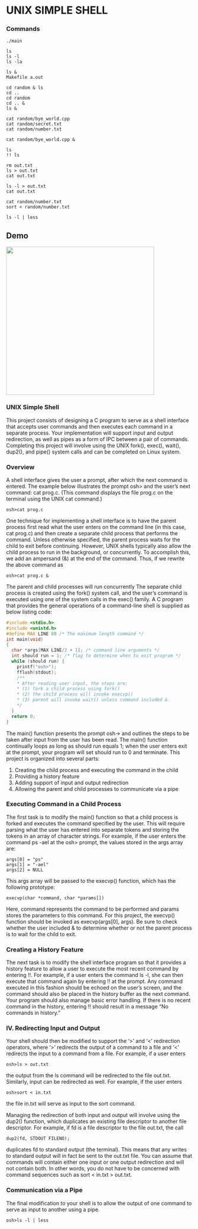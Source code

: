 # UNIX SIMPLE SHELL

### Commands
```
./main
```
```
ls
ls -l
ls -la
```
```
ls &
Makefile a.out
```
```
cd random & ls
cd ..
cd random
cd .. &
ls &
```
```
cat random/bye_world.cpp
cat random/secret.txt
cat random/number.txt
```
```
cat random/bye_world.cpp &
```
```
ls
!! ls
```
```
rm out.txt
ls > out.txt
cat out.txt
```
```
ls -l > out.txt
cat out.txt
```
```
cat random/number.txt
sort < random/number.txt
```
```
ls -l | less
```

## Demo
<img src="https://github.com/elle-concetta/UNIX-Simple-Shell/blob/main/random/shell.gif" width="400">

### UNIX Simple Shell

This project consists of designing a C program to serve as a shell interface that accepts user commands
and then executes each command in a separate process. Your implementation will support input and
output redirection, as well as pipes as a form of IPC between a pair of commands. Completing this project
will involve using the UNIX fork(), exec(), wait(), dup2(), and pipe() system calls and can be completed
on Linux system.

### Overview
A shell interface gives the user a prompt, after which the next command is entered. The example below
illustrates the prompt osh> and the user’s next command: cat prog.c. (This command displays the file
prog.c on the terminal using the UNIX cat command.)
```
osh>cat prog.c
```

One technique for implementing a shell interface is to have the parent process first read what the user
enters on the command line (in this case, cat prog.c) and then create a separate child process that performs
the command. Unless otherwise specified, the parent process waits for the child to exit before continuing.
However, UNIX shells typically also allow the child process to run in the background, or concurrently.
To accomplish this, we add an ampersand (&) at the end of the command. Thus, if we rewrite the above
command as
```
osh>cat prog.c &
```

The parent and child processes will run concurrently
The separate child process is created using the fork() system call, and the user’s command is executed
using one of the system calls in the exec() family.
A C program that provides the general operations of a command-line shell is supplied as below listing
code:
```c
#include <stdio.h>
#include <unistd.h>
#define MAX LINE 80 /* The maximum length command */
int main(void)
{
  char *args[MAX LINE/2 + 1]; /* command line arguments */
  int should run = 1; /* flag to determine when to exit program */
  while (should run) {
    printf("osh>");
    fflush(stdout);
    /**
    * After reading user input, the steps are:
    * (1) fork a child process using fork()
    * (2) the child process will invoke execvp()
    * (3) parent will invoke wait() unless command included &
    */
  }
  return 0;
}
```
The main() function presents the prompt osh-> and outlines the steps to be taken after input from the
user has been read. The main() function continually loops as long as should run equals 1; when the user
enters exit at the prompt, your program will set should run to 0 and terminate.
This project is organized into several parts:
1. Creating the child process and executing the command in the child
2. Providing a history feature
3. Adding support of input and output redirection
4. Allowing the parent and child processes to communicate via a pipe

### Executing Command in a Child Process
The first task is to modify the main() function so that a child process is forked and executes the command
specified by the user. This will require parsing what the user has entered into separate tokens and storing
the tokens in an array of character strings. For example, if the user enters the command ps -ael at the
osh> prompt, the values stored in the args array are:
```
args[0] = "ps"
args[1] = "-ael"
args[2] = NULL
```
This args array will be passed to the execvp() function, which has the following prototype:
```
execvp(char *command, char *params[])
```
Here, command represents the command to be performed and params stores the parameters to this
command. For this project, the execvp() function should be invoked as execvp(args[0], args). Be sure to
check whether the user included & to determine whether or not the parent process is to wait for the child
to exit.

### Creating a History Feature
The next task is to modify the shell interface program so that it provides a history feature to allow a user
to execute the most recent command by entering !!. For example, if a user enters the command ls -l, she
can then execute that command again by entering !! at the prompt. Any command executed in this fashion
should be echoed on the user’s screen, and the command should also be placed in the history buffer as
the next command. Your program should also manage basic error handling. If there is no recent command
in the history, entering !! should result in a message “No commands in history.”

### IV. Redirecting Input and Output
Your shell should then be modified to support the ‘>’ and ‘<’ redirection operators, where ‘>’ redirects
the output of a command to a file and ‘<’ redirects the input to a command from a file. For example, if a
user enters
```
osh>ls > out.txt
```
the output from the ls command will be redirected to the file out.txt. Similarly, input can be redirected as
well. For example, if the user enters
```
osh>sort < in.txt
```
the file in.txt will serve as input to the sort command.

Managing the redirection of both input and output will involve using the dup2() function, which
duplicates an existing file descriptor to another file descriptor. For example, if fd is a file descriptor to
the file out.txt, the call
```
dup2(fd, STDOUT FILENO);
```
duplicates fd to standard output (the terminal). This means that any writes to standard output will in fact
be sent to the out.txt file. You can assume that commands will contain either one input or one output redirection and will not
contain both. In other words, you do not have to be concerned with command sequences such as sort <
in.txt > out.txt.

### Communication via a Pipe
The final modification to your shell is to allow the output of one command to serve as input to another
using a pipe.
```
osh>ls -l | less
```
